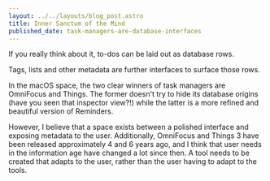 ```yaml
---
layout: ../../layouts/blog_post.astro
title: Inner Sanctum of the Mind
published_date: task-managers-are-database-interfaces
---
```


If you really think about it, to-dos can be laid out as database rows.

Tags, lists and other metadata are further interfaces to surface those rows.

In the macOS space, the two clear winners of task managers are OmniFocus and Things. The former doesn't try to hide its database origins (have you seen that inspector view?!) while the latter is a more refined and beautiful version of Reminders.

However, I believe that a space exists between a polished interface and exposing metadata to the user. Additionally, OmniFocus and Things 3 have been released approximately 4 and 6 years ago, and I think that user needs in the information age have changed a lot since then. A tool needs to be created that adapts to the user, rather than the user having to adapt to the tools.
